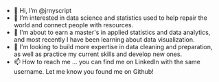 - 👋 Hi, I’m @jrnyscript
- 👀 I’m interested in data science and statistics used to help repair the world and connect people with resources. 
- 🌱 I'm about to earn a master's in applied statistics and data analytics, and most recently I have been learning about data visualization. 
- 💞️ I'm looking to build more expertise in data cleaning and preparation, as well as practice my current skills and develop new ones.
- 📫 How to reach me ... you can find me on LinkedIn with the same username. Let me know you found me on Github!

<!---
jrnyscript/jrnyscript is a ✨ special ✨ repository because its `README.md` (this file) appears on your GitHub profile.
You can click the Preview link to take a look at your changes.
--->
